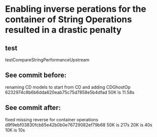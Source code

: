 # Enabling inverse perations for the container of String Operations resulted in a drastic penalty

## test
testCompareStringPerformanceUpstream

## See commit before:
renaming CD models to start from CD and adding CDGhostOp
6232974c8b6b6dda620eab75c75d7858e5b4dfad
50K Is 11.58s


## See commit after:
fixed missing reverse for container operations
d9f9ebf03830fcb65e42b0b0e76729082ef79b68
50K is 217s
20K is 40s
10K is 10s

